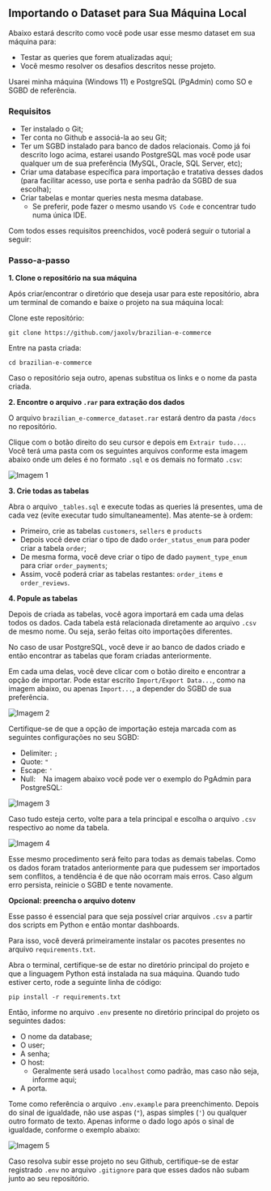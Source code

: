 ## Importando o Dataset para Sua Máquina Local
Abaixo estará descrito como você pode usar esse mesmo dataset em sua máquina para:
- Testar as queries que forem atualizadas aqui;
- Você mesmo resolver os desafios descritos nesse projeto.

Usarei minha máquina (Windows 11) e PostgreSQL (PgAdmin) como SO e SGBD de referência.

### Requisitos
- Ter instalado o Git;
- Ter conta no Github e associá-la ao seu Git;
- Ter um SGBD instalado para banco de dados relacionais. Como já foi descrito logo acima, estarei usando PostgreSQL mas você pode usar qualquer um de sua preferência (MySQL, Oracle, SQL Server, etc);
- Criar uma database específica para importação e tratativa desses dados (para facilitar acesso, use porta e senha padrão da SGBD de sua escolha);
- Criar tabelas e montar queries nesta mesma database.
    - Se preferir, pode fazer o mesmo usando `VS Code` e concentrar tudo numa única IDE.

Com todos esses requisitos preenchidos, você poderá seguir o tutorial a seguir:

### Passo-a-passo

**1. Clone o repositório na sua máquina**

Após criar/encontrar o diretório que deseja usar para este repositório, abra um terminal de comando e baixe o projeto na sua máquina local:

Clone este repositório:
```
git clone https://github.com/jaxolv/brazilian-e-commerce
```
Entre na pasta criada:
```
cd brazilian-e-commerce
```

Caso o repositório seja outro, apenas substitua os links e o nome da pasta criada.

**2. Encontre o arquivo `.rar` para extração dos dados**

O arquivo `brazilian_e-commerce_dataset.rar` estará dentro da pasta `/docs` no repositório.

Clique com o botão direito do seu cursor e depois em `Extrair tudo...`. Você terá uma pasta com os seguintes arquivos conforme esta imagem abaixo onde um deles é no formato `.sql` e os demais no formato `.csv`:

![Imagem 1](/images/094210.png)

**3. Crie todas as tabelas**

Abra o arquivo `_tables.sql` e execute todas as queries lá presentes, uma de cada vez (evite executar tudo simultaneamente). Mas atente-se à ordem:

- Primeiro, crie as tabelas `customers`, `sellers` e `products`
- Depois você deve criar o tipo de dado `order_status_enum` para poder criar a tabela `order`;
- De mesma forma, você deve criar o tipo de dado `payment_type_enum` para criar `order_payments`;
- Assim, você poderá criar as tabelas restantes: `order_items` e `order_reviews`.

**4. Popule as tabelas**

Depois de criada as tabelas, você agora importará em cada uma delas todos os dados. Cada tabela está relacionada diretamente ao arquivo `.csv` de mesmo nome. Ou seja, serão feitas oito importações diferentes.

No caso de usar PostgreSQL, você deve ir ao banco de dados criado e então encontrar as tabelas que foram criadas anteriormente.

Em cada uma delas, você deve clicar com o botão direito e encontrar a opção de importar. Pode estar escrito `Import/Export Data...`, como na imagem abaixo, ou apenas `Import...`, a depender do SGBD de sua preferência.

![Imagem 2](/images\100627.png)

Certifique-se de que a opção de importação esteja marcada com as seguintes configurações no seu SGBD:
- Delimiter: `;`
- Quote: `"`
- Escape: `'`
- Null: ` `
Na imagem abaixo você pode ver o exemplo do PgAdmin para PostgreSQL:

![Imagem 3](/images/161603.png)

Caso tudo esteja certo, volte para a tela principal e escolha o arquivo `.csv` respectivo ao nome da tabela.

![Imagem 4](/images/161655.png)

Esse mesmo procedimento será feito para todas as demais tabelas. Como os dados foram tratados anteriormente para que pudessem ser importados sem conflitos, a tendência é de que não ocorram mais erros. Caso algum erro persista, reinicie o SGBD e tente novamente.

**Opcional: preencha o arquivo dotenv**

Esse passo é essencial para que seja possível criar arquivos `.csv` a partir dos scripts em Python e então montar dashboards.

Para isso, você deverá primeiramente instalar os pacotes presentes no arquivo `requirements.txt`.

Abra o terminal, certifique-se de estar no diretório principal do projeto e que a linguagem Python está instalada na sua máquina. Quando tudo estiver certo, rode a seguinte linha de código:
```
pip install -r requirements.txt
```

Então, informe no arquivo `.env` presente no diretório principal do projeto os seguintes dados:
- O nome da database;
- O user;
- A senha;
- O host:
    - Geralmente será usado `localhost` como padrão, mas caso não seja, informe aqui;
- A porta.

Tome como referência o arquivo `.env.example` para preenchimento. Depois do sinal de igualdade, não use aspas (`"`), aspas simples (`'`) ou qualquer outro formato de texto. Apenas informe o dado logo após o sinal de igualdade, conforme o exemplo abaixo:

![Imagem 5](/images/094922.png)

Caso resolva subir esse projeto no seu Github, certifique-se de estar registrado `.env` no arquivo `.gitignore` para que esses dados não subam junto ao seu repositório.
